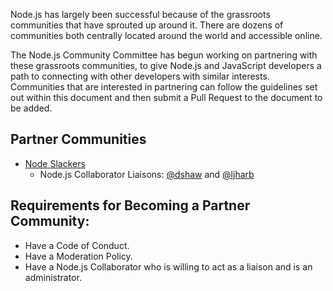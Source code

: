 Node.js has largely been successful because of the grassroots communities that have sprouted up around it. There are dozens of communities both centrally located around the world and accessible online.

The Node.js Community Committee has begun working on partnering with these grassroots communities, to give Node.js and JavaScript developers a path to connecting with other developers with similar interests. Communities that are interested in partnering can follow the guidelines set out within this document and then submit a Pull Request to the document to be added.

## Partner Communities
* [Node Slackers](http://www.nodeslackers.com/)
  * Node.js Collaborator Liaisons: [@dshaw](https://github.com/dshaw) and [@ljharb](https://github.com/ljharb)

## Requirements for Becoming a Partner Community:
* Have a Code of Conduct.
* Have a Moderation Policy.
* Have a Node.js Collaborator who is willing to act as a liaison and is an administrator.
